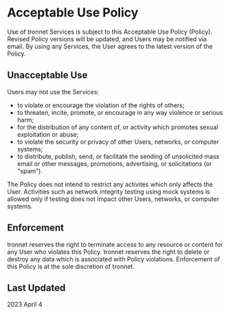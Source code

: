 # Acceptable Use Policy

Use of tronnet Services is subject to this Acceptable Use Policy (Policy). Revised Policy versions will be updated, and Users may be notified via email. By using any Services, the User agrees to the latest version of the Policy.

## Unacceptable Use

Users may not use the Services:
- to violate or encourage the violation of the rights of others;
- to threaten, incite, promote, or encourage in any way violence or serious harm;
- for the distribution of any content of, or activity which promotes sexual exploitation or abuse;
- to violate the security or privacy of other Users, networks, or computer systems;
- to distribute, publish, send, or facilitate the sending of unsolicited mass email or other messages, promotions, advertising, or solicitations (or "spam").

The Policy does not intend to restrict any activites which only affects the User. Activities such as network integrity testing using mock systems is allowed only if testing does not impact other Users, networks, or computer systems.  

## Enforcement

tronnet reserves the right to terminate access to any resource or content for any User who violates this Policy. tronnet reserves the right to delete or destroy any data which is associated with Policy violations. Enforcement of this Policy is at the sole discretion of tronnet.

## Last Updated
2023 April 4